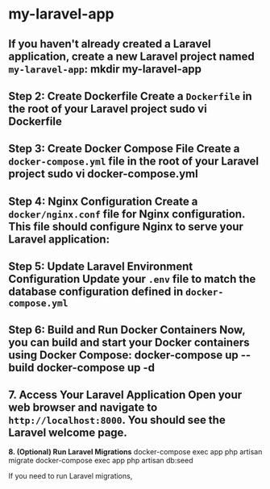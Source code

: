 # my-laravel-app
If you haven't already created a Laravel application, create a new Laravel project named `my-laravel-app`:
mkdir my-laravel-app
--------------------------------------------------
**Step 2: Create Dockerfile**
Create a `Dockerfile` in the root of your Laravel project
sudo vi Dockerfile
--------------------------------------------------
**Step 3: Create Docker Compose File**
Create a `docker-compose.yml` file in the root of your Laravel project 
sudo vi docker-compose.yml
---------------------------------------------------
**Step 4: Nginx Configuration**
Create a `docker/nginx.conf` file for Nginx configuration. This file should configure Nginx to serve your Laravel application:
---------------------------------------------------
**Step 5: Update Laravel Environment Configuration**
Update your `.env` file to match the database configuration defined in `docker-compose.yml`
----------------------------------------------------
**Step 6: Build and Run Docker Containers**
Now, you can build and start your Docker containers using Docker Compose:
docker-compose up --build
docker-compose up -d
----------------------------------------------------
**7. Access Your Laravel Application**
Open your web browser and navigate to `http://localhost:8000`. You should see the Laravel welcome page.
----------------------------------------------------
**8. (Optional) Run Laravel Migrations**
docker-compose exec app php artisan migrate
docker-compose exec app php artisan db:seed


If you need to run Laravel migrations,
